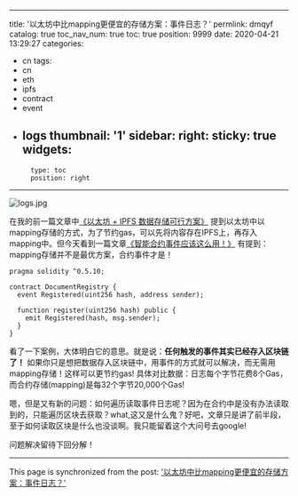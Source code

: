 
---
title: '以太坊中比mapping更便宜的存储方案：事件日志？'
permlink: dmqyf
catalog: true
toc_nav_num: true
toc: true
position: 9999
date: 2020-04-21 13:29:27
categories:
- cn
tags:
- cn
- eth
- ipfs
- contract
- event
- logs
thumbnail: '1'
sidebar:
    right:
        sticky: true
widgets:
    -
        type: toc
        position: right
---


![logs.jpg](1)

在我的前一篇文章中[《以太坊 + IPFS 数据存储可行方案》](https://steemjiang.com/trend/@lemooljiang/qlky8) 提到以太坊中以mapping存储的方式，为了节约gas，可以先将内容存在IPFS上，再存入mapping中。但今天看到一篇文章[《智能合约事件应该这么用！》](https://learnblockchain.cn/article/880) 有提到：mapping存储并不是最优方案，合约事件才是！

```
pragma solidity ^0.5.10;

contract DocumentRegistry {
  event Registered(uint256 hash, address sender);
  
  function register(uint256 hash) public {
    emit Registered(hash, msg.sender);
  }
}
```

看了一下案例，大体明白它的意思。就是说：**任何触发的事件其实已经存入区块链了！** 如果你只是想把数据存入区块链中，用事件的方式就可以解决，而无需用mapping存储！这样可以更节约gas! 具体对比数据：日志每个字节花费8个Gas，而合约存储(mapping)是每32个字节20,000个Gas!

嗯，但是又有新的问题：如何遍历读取事件日志呢？因为在合约中是没有办法读取到的，只能遍历区块去获取？what,这又是什么鬼？好吧，文章只是讲了前半段，至于如何读取区块是什么也没谈啊。我只能留着这个大问号去google!

问题解决留待下回分解！


- - -

This page is synchronized from the post: ['以太坊中比mapping更便宜的存储方案：事件日志？'](https://steemit.com/@lemooljiang/dmqyf)

